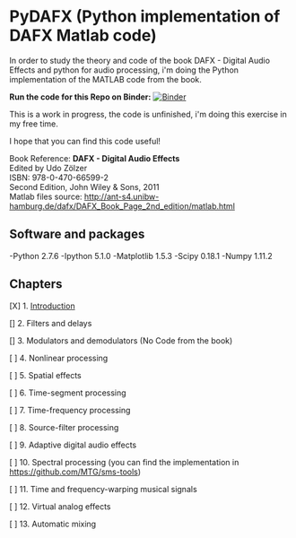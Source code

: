 PyDAFX (Python implementation of DAFX Matlab code)
========================================================== 

In order to study the theory and code of the book DAFX - Digital Audio Effects and python for audio processing,
i'm doing the Python implementation of the MATLAB code from the book.

<b>Run the code for this Repo on Binder:</b> [![Binder](http://mybinder.org/badge.svg)](http://mybinder.org:/repo/joserzapata/pydafx)

This is a work in progress, the code is unfinished,  i'm doing this exercise in my free time.

I hope that you can find this code useful!

Book Reference:
<b>DAFX - Digital Audio Effects</b> <br>
Edited by Udo Zölzer<br>
ISBN: 978-0-470-66599-2<br>
Second Edition, John Wiley & Sons, 2011<br>
Matlab files source: http://ant-s4.unibw-hamburg.de/dafx/DAFX_Book_Page_2nd_edition/matlab.html

Software and packages
---------------------
-Python 2.7.6
-Ipython 5.1.0
-Matplotlib 1.5.3
-Scipy 0.18.1
-Numpy 1.11.2

Chapters
--------
[X] 1. [Introduction](https://github.com/JoseRZapata/PyDAFX/tree/master/01_Introduction)
 	
[] 2. Filters and delays

[] 3. Modulators and demodulators (No Code from the book) 
 
[ ] 4. Nonlinear processing
 	
[ ] 5. Spatial effects
 	
[ ] 6. Time-segment processing

[ ] 7. Time-frequency processing

[ ] 8. Source-filter processing
 	
[ ] 9. Adaptive digital audio effects
 	
[ ] 10. Spectral processing (you can find the implementation in https://github.com/MTG/sms-tools)
 	
[ ] 11. Time and frequency-warping musical signals
 	
[ ] 12. Virtual analog effects

[ ] 13. Automatic mixing
